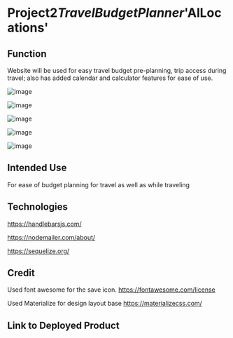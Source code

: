 # Project2*TravelBudgetPlanner*'AlLocations'

## Function

Website will be used for easy travel budget pre-planning, trip access during travel; also has added calendar and calculator features for ease of use.

![image](/assets/pic_Readme/index.jpg)

![image](/assets/pic_Readme/newTrip.jpg)

![image](/assets/pic_Readme/activeTrip.jpg)

![image](/assets/pic_Readme/pastTrip.jpg)

![image](/assets/pic_Readme/calendar.jpg)

## Intended Use

For ease of budget planning for travel as well as while traveling

## Technologies

https://handlebarsjs.com/

https://nodemailer.com/about/

https://sequelize.org/

## Credit

Used font awesome for the save icon.
https://fontawesome.com/license

Used Materialize for design layout base
https://materializecss.com/

## Link to Deployed Product
